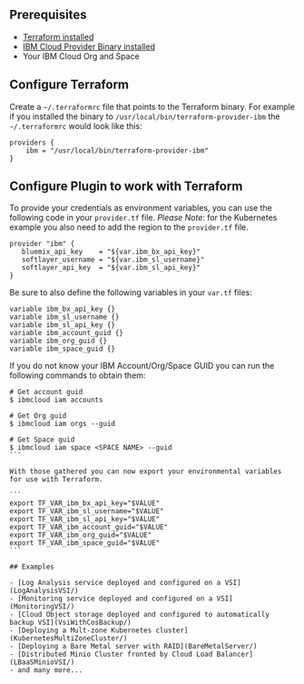 ## Prerequisites  
- [Terraform installed](https://www.terraform.io/intro/getting-started/install.html)
- [IBM Cloud Provider Binary installed](https://github.com/IBM-Cloud/terraform-provider-ibm/releases)
- Your IBM Cloud Org and Space

## Configure Terraform  
Create a `~/.terraformrc` file that points to the Terraform binary. For example if you installed the binary to `/usr/local/bin/terraform-provider-ibm` the `~/.terraformrc` would look like this:

```
providers {
    ibm = "/usr/local/bin/terraform-provider-ibm"
}
```

## Configure Plugin to work with Terraform  
To provide your credentials as environment variables, you can use the following code in your `provider.tf` file. *Please Note*: for the Kubernetes example you also need to add the region to the `provider.tf` file. 

```
provider "ibm" {
   bluemix_api_key    = "${var.ibm_bx_api_key}"
   softlayer_username = "${var.ibm_sl_username}"
   softlayer_api_key  = "${var.ibm_sl_api_key}"
}
```

Be sure to also define the following variables in your `var.tf` files:

```
variable ibm_bx_api_key {}
variable ibm_sl_username {}
variable ibm_sl_api_key {}
variable ibm_account_guid {}
variable ibm_org_guid {}
variable ibm_space_guid {}
```

If you do not know your IBM Account/Org/Space GUID you can run the following commands to obtain them:

````
# Get account guid 
$ ibmcloud iam accounts

# Get Org guid
$ ibmcloud iam orgs --guid

# Get Space guid
$ ibmcloud iam space <SPACE NAME> --guid
```

With those gathered you can now export your environmental variables for use with Terraform. 

```
export TF_VAR_ibm_bx_api_key="$VALUE"
export TF_VAR_ibm_sl_username="$VALUE"
export TF_VAR_ibm_sl_api_key="$VALUE"
export TF_VAR_ibm_account_guid="$VALUE"
export TF_VAR_ibm_org_guid="$VALUE"
export TF_VAR_ibm_space_guid="$VALUE"
```

## Examples

- [Log Analysis service deployed and configured on a VSI](LogAnalysisVSI/)
- [Monitoring service deployed and configured on a VSI](MonitoringVSI/)
- [Cloud Object storage deployed and configured to automatically backup VSI](VsiWithCosBackup/)
- [Deploying a Mult-zone Kubernetes cluster](KubernetesMultiZoneCluster/)
- [Deploying a Bare Metal server with RAID](BareMetalServer/)
- [Distributed Minio Cluster fronted by Cloud Load Balancer](LBaaSMinioVSI/)
- and many more... 